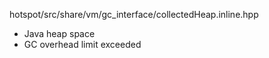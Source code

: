hotspot/src/share/vm/gc_interface/collectedHeap.inline.hpp

* Java heap space
* GC overhead limit exceeded